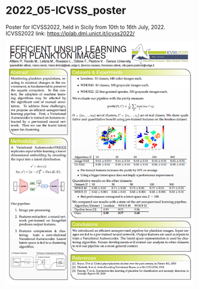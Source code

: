 # 2022_05-ICVSS_poster
Poster for ICVSS2022, held in Sicily from 10th to 16th July, 2022.
ICVSS2022 link:
https://iplab.dmi.unict.it/icvss2022/


![Poster preview](https://raw.githubusercontent.com/WackoToe/2022_05-ICVSS_poster/main/images/Poster%20preview.png)
